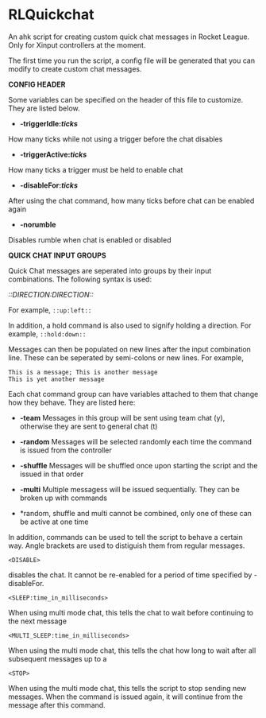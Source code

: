 # RLQuickchat
An ahk script for creating custom quick chat messages in Rocket League. Only for Xinput controllers at the moment.

The first time you run the script, a config file will be generated that you can modify to create custom chat messages.


**CONFIG HEADER**


Some variables can be specified on the header of this file to customize. They are listed below.
* **-triggerIdle:*ticks***

How many ticks while not using a trigger before the chat disables
* **-triggerActive:*ticks***

How many ticks a trigger must be held to enable chat
* **-disableFor:*ticks***

After using the <DISABLE> chat command, how many ticks before chat can be enabled again
* **-norumble**
  
Disables rumble when chat is enabled or disabled


**QUICK CHAT INPUT GROUPS**

Quick Chat messages are seperated into groups by their input combinations. The following syntax is used:

*::DIRECTION:DIRECTION::*

For example, 
`::up:left::`

In addition, a hold command is also used to signify holding a direction.
For example, 
`::hold:down::`

Messages can then be populated on new lines after the input combination line. These can be seperated by semi-colons or new lines.
For example,
```
This is a message; This is another message
This is yet another message
```

Each chat command group can have variables attached to them that change how they behave. They are listed here:

* **-team**
Messages in this group will be sent using team chat (y), otherwise they are sent to general chat (t)

* **-random**
Messages will be selected randomly each time the command is issued from the controller

* **-shuffle**
Messages will be shuffled once upon starting the script and the issued in that order

* **-multi**
Multiple messagess will be issued sequentially. They can be broken up with <STOP> commands

* *random, shuffle and multi cannot be combined, only one of these can be active at one time


In addition, commands can be used to tell the script to behave a certain way. Angle brackets are used to distiguish them from regular messages.

`<DISABLE>`

disables the chat. It cannot be re-enabled for a period of time specified by -disableFor.  

`<SLEEP:time_in_milliseconds>` 

When using multi mode chat, this tells the chat to wait before continuing to the next message  

`<MULTI_SLEEP:time_in_milliseconds> `

When using the multi mode chat, this tells the chat how long to wait after all subsequent messages up to a <STOP>

`<STOP> `

When using the multi mode chat, this tells the script to stop sending new messages. When the command is issued again, it will continue from the message after this command.

